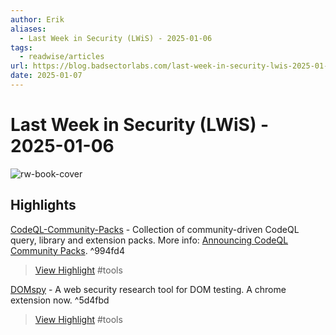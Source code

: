```yaml
---
author: Erik
aliases:
  - Last Week in Security (LWiS) - 2025-01-06
tags:
  - readwise/articles
url: https://blog.badsectorlabs.com/last-week-in-security-lwis-2025-01-06.html
date: 2025-01-07
---
```

# Last Week in Security (LWiS) - 2025-01-06

![rw-book-cover](https://blog.badsectorlabs.com/images/lwis/lwis-01-06.png)

## Highlights


[CodeQL-Community-Packs](https://github.com/GitHubSecurityLab/CodeQL-Community-Packs/) - Collection of community-driven CodeQL query, library and extension packs. More info: [Announcing CodeQL Community Packs](https://github.blog/security/vulnerability-research/announcing-codeql-community-packs/). ^994fd4
> [View Highlight](https://read.readwise.io/read/01jh04k5qabhd7ekn46vncr58c)
> #tools 


[DOMspy](https://github.com/GangGreenTemperTatum/DOMspy) - A web security research tool for DOM testing. A chrome extension now. ^5d4fbd
> [View Highlight](https://read.readwise.io/read/01jh04mcgg6d5e2wzn5jqw4yw1)
> #tools 


